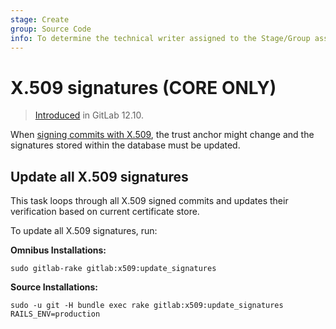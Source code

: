 ```yaml
---
stage: Create
group: Source Code
info: To determine the technical writer assigned to the Stage/Group associated with this page, see https://about.gitlab.com/handbook/engineering/ux/technical-writing/#assignments
---
```


# X.509 signatures **(CORE ONLY)**

> [Introduced](https://gitlab.com/gitlab-org/gitlab/-/issues/122159) in GitLab 12.10.

When [signing commits with X.509](../user/project/repository/x509_signed_commits/index.md),
the trust anchor might change and the signatures stored within the database must be updated.

## Update all X.509 signatures

This task loops through all X.509 signed commits and updates their verification based on current
certificate store.

To update all X.509 signatures, run:

**Omnibus Installations:**

```shell
sudo gitlab-rake gitlab:x509:update_signatures
```

**Source Installations:**

```shell
sudo -u git -H bundle exec rake gitlab:x509:update_signatures RAILS_ENV=production
```
